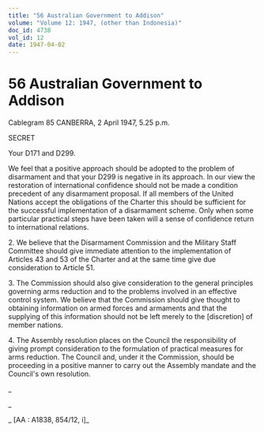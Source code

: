 ```yaml
---
title: "56 Australian Government to Addison"
volume: "Volume 12: 1947, (other than Indonesia)"
doc_id: 4738
vol_id: 12
date: 1947-04-02
---
```


# 56 Australian Government to Addison

Cablegram 85 CANBERRA, 2 April 1947, 5.25 p.m.

SECRET

Your D171 and D299.

We feel that a positive approach should be adopted to the problem of disarmament and that your D299 is negative in its approach. In our view the restoration of international confidence should not be made a condition precedent of any disarmament proposal. If all members of the United Nations accept the obligations of the Charter this should be sufficient for the successful implementation of a disarmament scheme. Only when some particular practical steps have been taken will a sense of confidence return to international relations.

2\. We believe that the Disarmament Commission and the Military Staff Committee should give immediate attention to the implementation of Articles 43 and 53 of the Charter and at the same time give due consideration to Article 51.

3\. The Commission should also give consideration to the general principles governing arms reduction and to the problems involved in an effective control system. We believe that the Commission should give thought to obtaining information on armed forces and armaments and that the supplying of this information should not be left merely to the [discretion] of member nations.

4\. The Assembly resolution places on the Council the responsibility of giving prompt consideration to the formulation of practical measures for arms reduction. The Council and, under it the Commission, should be proceeding in a positive manner to carry out the Assembly mandate and the Council's own resolution.

_

_

_ [AA : A1838, 854/12, i]_
